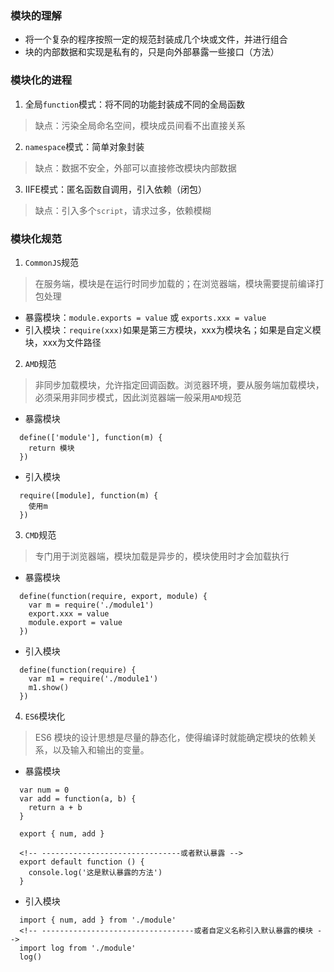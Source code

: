 ### 模块的理解
- 将一个复杂的程序按照一定的规范封装成几个块或文件，并进行组合
- 块的内部数据和实现是私有的，只是向外部暴露一些接口（方法）
### 模块化的进程
1. 全局`function`模式：将不同的功能封装成不同的全局函数
> 缺点：污染全局命名空间，模块成员间看不出直接关系
2. `namespace`模式：简单对象封装
> 缺点：数据不安全，外部可以直接修改模块内部数据
3. IIFE模式：匿名函数自调用，引入依赖（闭包）
> 缺点：引入多个`script`，请求过多，依赖模糊
### 模块化规范
1. `CommonJS`规范
> 在服务端，模块是在运行时同步加载的；在浏览器端，模块需要提前编译打包处理
- 暴露模块：`module.exports = value` 或 `exports.xxx = value`
- 引入模块：`require(xxx)`如果是第三方模块，xxx为模块名；如果是自定义模块，xxx为文件路径
2. `AMD`规范
> 非同步加载模块，允许指定回调函数。浏览器环境，要从服务端加载模块，必须采用非同步模式，因此浏览器端一般采用`AMD`规范
- 暴露模块
```
  define(['module'], function(m) {
    return 模块
  })
```
- 引入模块
```
  require([module], function(m) {
    使用m
  })
```
3. `CMD`规范
> 专门用于浏览器端，模块加载是异步的，模块使用时才会加载执行
- 暴露模块
```
  define(function(require, export, module) {
    var m = require('./module1')
    export.xxx = value
    module.export = value
  })
```
- 引入模块
```
  define(function(require) {
    var m1 = require('./module1')
    m1.show()
  })
```
4. `ES6`模块化
> ES6 模块的设计思想是尽量的静态化，使得编译时就能确定模块的依赖关系，以及输入和输出的变量。
- 暴露模块
```
  var num = 0
  var add = function(a, b) {
    return a + b
  }

  export { num, add }

  <!-- -------------------------------或者默认暴露 -->
  export default function () {
    console.log('这是默认暴露的方法')
  }
```
- 引入模块
```
  import { num, add } from './module'
  <!-- ----------------------------------或者自定义名称引入默认暴露的模块 -->
  import log from './module'
  log()
```

